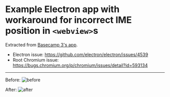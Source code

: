 # Example Electron app with workaround for incorrect IME position in `<webview>`s

Extracted from [Basecamp 3's app](https://basecamp.com/3/via).

* Electron issue: https://github.com/electron/electron/issues/4539
* Root Chromium issue: https://bugs.chromium.org/p/chromium/issues/detail?id=593134

---

Before:
![before](https://cloud.githubusercontent.com/assets/5355/19023103/05f30154-88b4-11e6-99a3-eeab107dfe5a.gif)

After:
![after](https://cloud.githubusercontent.com/assets/5355/19023111/153c93a0-88b4-11e6-8a3d-3725bf508b5f.gif)
